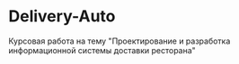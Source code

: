 # Delivery-Auto
Курсовая работа на тему "Проектирование и разработка информационной системы доставки ресторана"
